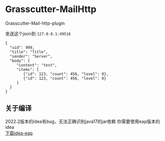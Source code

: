 # Grasscutter-MailHttp
Grasscutter-Mail-http-plugin

发送这个json到
```127.0.0.1:49516```
```
{
  "uid": 999,
  "title": "Title",
  "sender": "Server",
  "body": {
     "content": "test",
     "items": [
        {"id": 123, "count": 456, "level": 0},
        {"id": 123, "count": 456, "level": 0}
     ]
  }
}
```

## 关于编译
2022.2版本的idea有bug，无法正确识别java17的jar依赖
你需要使用eap版本的idea  
[下载idea-eap](https://www.jetbrains.com.cn/idea/nextversion/#section=windows)
